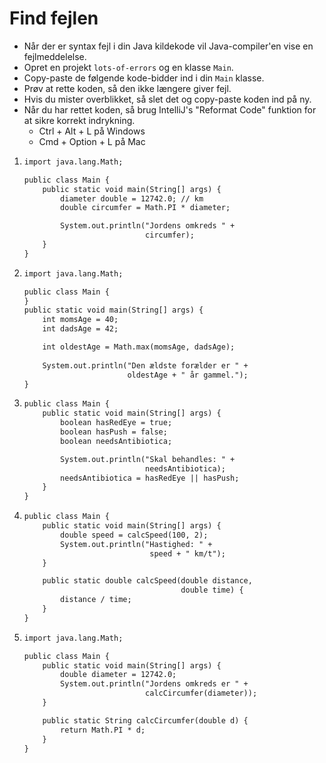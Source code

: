 # Find fejlen

- Når der er syntax fejl i din Java kildekode vil Java-compiler'en vise en fejlmeddelelse.
- Opret en projekt `lots-of-errors` og en klasse `Main`.
- Copy-paste de følgende kode-bidder ind i din `Main` klasse.
- Prøv at rette koden, så den ikke længere giver fejl.
- Hvis du mister overblikket, så slet det og copy-paste koden ind på ny.
- Når du har rettet koden, så brug IntelliJ's "Reformat Code" funktion for at sikre korrekt indrykning.
    - Ctrl + Alt + L på Windows
    - Cmd + Option + L på Mac

1. ```txt
   import java.lang.Math;
   
   public class Main {
       public static void main(String[] args) {
           diameter double = 12742.0; // km
           double circumfer = Math.PI * diameter;

           System.out.println("Jordens omkreds " + 
                              circumfer);
       }
   }
   ```
2. ```txt
   import java.lang.Math;
   
   public class Main {
   }
   public static void main(String[] args) {
       int momsAge = 40;
       int dadsAge = 42;
   
       int oldestAge = Math.max(momsAge, dadsAge);
       
       System.out.println("Den ældste forælder er " + 
                          oldestAge + " år gammel.");
   }
   ```
3. ```txt
   public class Main {
       public static void main(String[] args) {
           boolean hasRedEye = true;
           boolean hasPush = false;
           boolean needsAntibiotica;

           System.out.println("Skal behandles: " +
                              needsAntibiotica);
           needsAntibiotica = hasRedEye || hasPush;
       }
   }
   ```
4. ```txt
   public class Main {
       public static void main(String[] args) {
           double speed = calcSpeed(100, 2);
           System.out.println("Hastighed: " + 
                               speed + " km/t");
       }
   
       public static double calcSpeed(double distance, 
                                      double time) {
           distance / time;
       }
   }
   ```
5. ```txt
   import java.lang.Math;
   
   public class Main {
       public static void main(String[] args) {
           double diameter = 12742.0;
           System.out.println("Jordens omkreds er " + 
                              calcCircumfer(diameter));
       }
   
       public static String calcCircumfer(double d) {
           return Math.PI * d;
       }
   }
   ```